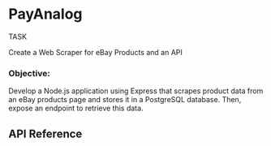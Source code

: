# PayAnalog

TASK

Create a Web Scraper for eBay Products and an API

### Objective: 

Develop a Node.js application using Express that scrapes product data from an eBay products page and stores it in a PostgreSQL database. Then, expose an endpoint to retrieve this data.

## API Reference

